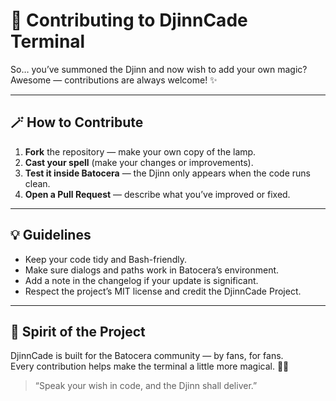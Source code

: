 # 🧞 Contributing to DjinnCade Terminal

So… you’ve summoned the Djinn and now wish to add your own magic?  
Awesome — contributions are always welcome! ✨  

---

## 🪄 How to Contribute

1. **Fork** the repository — make your own copy of the lamp.  
2. **Cast your spell** (make your changes or improvements).  
3. **Test it inside Batocera** — the Djinn only appears when the code runs clean.  
4. **Open a Pull Request** — describe what you’ve improved or fixed.  

---

## 💡 Guidelines

- Keep your code tidy and Bash-friendly.  
- Make sure dialogs and paths work in Batocera’s environment.  
- Add a note in the changelog if your update is significant.  
- Respect the project’s MIT license and credit the DjinnCade Project.  

---

## 💜 Spirit of the Project

DjinnCade is built for the Batocera community — by fans, for fans.  
Every contribution helps make the terminal a little more magical. 🧞‍♂️  

> “Speak your wish in code, and the Djinn shall deliver.”  
